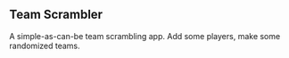 ## Team Scrambler

A simple-as-can-be team scrambling app. Add some players, make some randomized teams.
